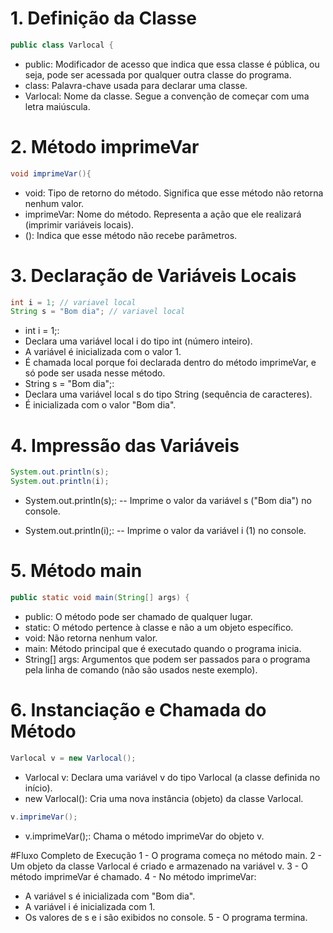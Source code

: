 # 1. Definição da Classe
```java 19
public class Varlocal {

```
- public: Modificador de acesso que indica que essa classe é pública, ou seja, pode ser acessada por qualquer outra classe do programa.
- class: Palavra-chave usada para declarar uma classe.
- Varlocal: Nome da classe. Segue a convenção de começar com uma letra maiúscula.

# 2. Método imprimeVar
```java 19
void imprimeVar(){
```
- void: Tipo de retorno do método. Significa que esse método não retorna nenhum valor.
- imprimeVar: Nome do método. Representa a ação que ele realizará (imprimir variáveis locais).
- (): Indica que esse método não recebe parâmetros.

# 3. Declaração de Variáveis Locais
```java 19
int i = 1; // variavel local
String s = "Bom dia"; // variavel local
```
- int i = 1;:
 - Declara uma variável local i do tipo int (número inteiro).
 - A variável é inicializada com o valor 1.
 - É chamada local porque foi declarada dentro do método imprimeVar, e só pode ser usada nesse método.
- String s = "Bom dia";:
 - Declara uma variável local s do tipo String (sequência de caracteres).
 - É inicializada com o valor "Bom dia".

# 4. Impressão das Variáveis
```java 19
System.out.println(s);
System.out.println(i);
```
- System.out.println(s);:
-- Imprime o valor da variável s ("Bom dia") no console.

- System.out.println(i);:
-- Imprime o valor da variável i (1) no console.

# 5. Método main
```java 19
public static void main(String[] args) {
```
- public: O método pode ser chamado de qualquer lugar.
- static: O método pertence à classe e não a um objeto específico.
- void: Não retorna nenhum valor.
- main: Método principal que é executado quando o programa inicia.
- String[] args: Argumentos que podem ser passados para o programa pela linha de comando (não são usados neste exemplo).

# 6. Instanciação e Chamada do Método
```java 19
Varlocal v = new Varlocal();
```
- Varlocal v: Declara uma variável v do tipo Varlocal (a classe definida no início).
- new Varlocal(): Cria uma nova instância (objeto) da classe Varlocal.

```java 19
v.imprimeVar();
```
- v.imprimeVar();: Chama o método imprimeVar do objeto v.

#Fluxo Completo de Execução
1 - O programa começa no método main.
2 - Um objeto da classe Varlocal é criado e armazenado na variável v.
3 - O método imprimeVar é chamado.
4 - No método imprimeVar:
- A variável s é inicializada com "Bom dia".
- A variável i é inicializada com 1.
- Os valores de s e i são exibidos no console.
5 - O programa termina.
